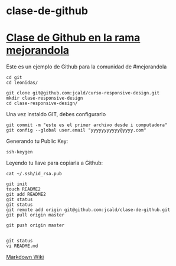 clase-de-github
===============

[Clase de Github en la rama mejorandola](http://es.wikipedia.org/wiki/Markdown)
===============

Este es un ejemplo de Github para la comunidad de #mejorandola

```
cd git 
cd leonidas/

git clone git@github.com:jcald/curso-responsive-design.git
mkdir clase-responsive-design
cd clase-responsive-design/
```

Una vez instaldo GIT, debes configurarlo

```
git commit -m "este es el primer archivo desde i computadora"
git config --global user.email "yyyyyyyyyyy@yyyy.com"
```

Generando tu Public Key:

```
ssh-keygen
```

Leyendo tu llave para copiarla a Github:

```
cat ~/.ssh/id_rsa.pub
```


```
git init
touch README2
git add README2
git status
git status
git remote add origin git@github.com:jcald/clase-de-github.git
git pull origin master

git push origin master


git status
vi README.md
```

[Markdown Wiki](http://es.wikipedia.org/wiki/Markdown)
